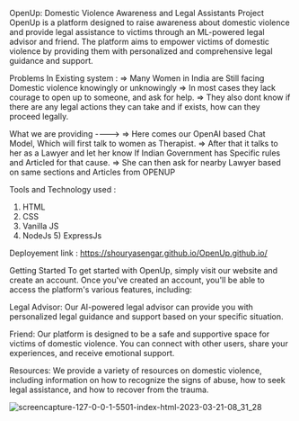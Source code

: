 OpenUp: Domestic Violence Awareness and Legal Assistants Project
OpenUp is a platform designed to raise awareness about domestic violence and provide legal assistance to victims through an ML-powered legal advisor and friend. The platform aims to empower victims of domestic violence by providing them with personalized and comprehensive legal guidance and support.

Problems In Existing system :
=> Many Women in India are Still facing Domestic violence knowingly or unknowingly
=> In most cases they lack courage to open up to someone, and ask for help.
=> They also dont know if there are any legal actions they can take and if exists, how can they proceed legally.

What we are providing ---->
=> Here comes our OpenAI based Chat Model, Which will first talk to women as Therapist.
=> After that it talks to her as a Lawyer and let her know If Indian Government has Specific rules and Articled for that cause.
=> She can then ask for nearby Lawyer based on same sections and Articles from OPENUP

Tools and Technology used :
1) HTML
2) CSS 
3) Vanilla JS
4) NodeJs
5) ExpressJs

Deployement link :
https://shouryasengar.github.io/OpenUp.github.io/

Getting Started
To get started with OpenUp, simply visit our website and create an account. Once you've created an account, you'll be able to access the platform's various features, including:

Legal Advisor: Our AI-powered legal advisor can provide you with personalized legal guidance and support based on your specific situation.

Friend: Our platform is designed to be a safe and supportive space for victims of domestic violence. You can connect with other users, share your experiences, and receive emotional support.

Resources: We provide a variety of resources on domestic violence, including information on how to recognize the signs of abuse, how to seek legal assistance, and how to recover from the trauma.

![screencapture-127-0-0-1-5501-index-html-2023-03-21-08_31_28](https://user-images.githubusercontent.com/93751651/226508694-c11303c0-bf37-4423-be9d-675018ff87eb.png)



